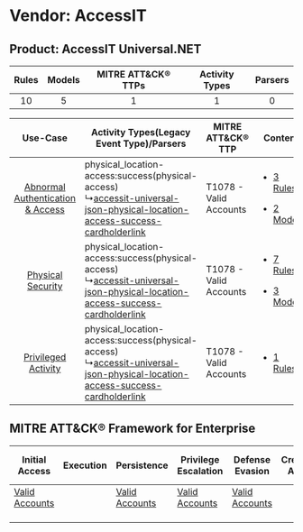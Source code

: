 Vendor: AccessIT
================
Product: AccessIT Universal.NET
-------------------------------
| Rules | Models | MITRE ATT&CK® TTPs | Activity Types | Parsers |
|:-----:|:------:|:------------------:|:--------------:|:-------:|
|  10   |   5    |         1          |       1        |    0    |

|    Use-Case    | Activity Types(Legacy Event Type)/Parsers    | MITRE ATT&CK® TTP          | Content    |
|:----:| ---- | ---- | ---- |
| [Abnormal Authentication & Access](../../../UseCases/uc_abnormal_authentication_&_access.md) |  physical_location-access:success(physical-access)<br> ↳[accessit-universal-json-physical-location-access-success-cardholderlink](Ps/pC_accessituniversaljsonphysicallocationaccesssuccesscardholderlink.md)<br> | T1078 - Valid Accounts<br> | [<ul><li>3 Rules</li></ul><ul><li>2 Models</li></ul>](RM/r_m_accessit_accessit_universal.net_Abnormal_Authentication_&_Access.md) |
|    [Physical Security](../../../UseCases/uc_physical_security.md)    |  physical_location-access:success(physical-access)<br> ↳[accessit-universal-json-physical-location-access-success-cardholderlink](Ps/pC_accessituniversaljsonphysicallocationaccesssuccesscardholderlink.md)<br> | T1078 - Valid Accounts<br> | [<ul><li>7 Rules</li></ul><ul><li>3 Models</li></ul>](RM/r_m_accessit_accessit_universal.net_Physical_Security.md)    |
|    [Privileged Activity](../../../UseCases/uc_privileged_activity.md)    |  physical_location-access:success(physical-access)<br> ↳[accessit-universal-json-physical-location-access-success-cardholderlink](Ps/pC_accessituniversaljsonphysicallocationaccesssuccesscardholderlink.md)<br> | T1078 - Valid Accounts<br> | [<ul><li>1 Rules</li></ul>](RM/r_m_accessit_accessit_universal.net_Privileged_Activity.md)    |

MITRE ATT&CK® Framework for Enterprise
--------------------------------------
| Initial Access                                                      | Execution | Persistence                                                         | Privilege Escalation                                                | Defense Evasion                                                     | Credential Access | Discovery | Lateral Movement | Collection | Command and Control | Exfiltration | Impact |
| ------------------------------------------------------------------- | --------- | ------------------------------------------------------------------- | ------------------------------------------------------------------- | ------------------------------------------------------------------- | ----------------- | --------- | ---------------- | ---------- | ------------------- | ------------ | ------ |
| [Valid Accounts](https://attack.mitre.org/techniques/T1078)<br><br> |           | [Valid Accounts](https://attack.mitre.org/techniques/T1078)<br><br> | [Valid Accounts](https://attack.mitre.org/techniques/T1078)<br><br> | [Valid Accounts](https://attack.mitre.org/techniques/T1078)<br><br> |                   |           |                  |            |                     |              |        |